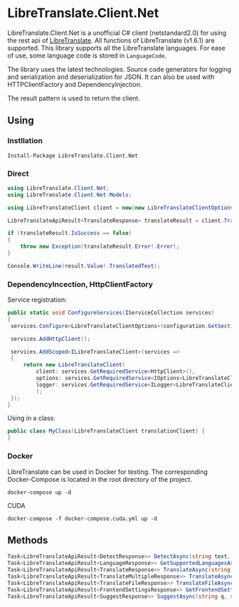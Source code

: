 # LibreTranslate.Client.Net

LibreTranslate.Client.Net is a unofficial C# client (netstandard2.0) for using the rest api of [LibreTranslate](https://github.com/LibreTranslate/LibreTranslate). All functions of LibreTranslate (v1.6.1) are supported.
This library supports all the LibreTranslate languages. For ease of use, some language code is stored in `LanguageCode`.

The library uses the latest technologies. Source code generators for logging and serialization and deserialization for JSON. It can also be used with HTTPClientFactory and DependencyInjection.

The result pattern is used to return the client.

## Using

### Instllation

```
Install-Package LibreTranslate.Client.Net 
```

### Direct

```csharp
using LibreTranslate.Client.Net;
using LibreTranslate.Client.Net.Models;

using LibreTranslateClient client = new(new LibreTranslateClientOptions("https//localhost:5000"));

LibreTranslateApiResult<TranslateResponse> translateResult = client.TranslateAsync("Bei C# handelt es sich um eine der besten Programmiersprachen der Welt.", LanguageCode.German, LanguageCodes.English);

if (translateResult.IsSuccess == false)
{
    throw new Exception(translateResult.Error!.Error);
}

Console.WriteLine(result.Value!.TranslatedText);

```

### DependencyIncection, HttpClientFactory

Service registration:

```csharp
public static void ConfigureServices(IServiceCollection services)
{
 services.Configure<LibreTranslateClientOptions>(configuration.GetSection("LibreTranslate"));

 services.AddHttpClient();

 services.AddScoped<ILibreTranslateClient>(services =>
 {
     return new LibreTranslateClient(
         client: services.GetRequiredService<HttpClient>(),
         options: services.GetRequiredService<IOptions<LibreTranslateClientOptions>>().Value,
         logger: services.GetRequiredService<ILogger<LibreTranslateClient>>()
         );
 });
}
```
Using in a class:

```csharp
public class MyClass(LibreTranslateClient translationClient) {
}
```

### Docker

LibreTranslate can be used in Docker for testing. The corresponding Docker-Compose is located in the root directory of the project.

```
docker-compose up -d
```
CUDA
```
docker-compose -f docker-compose.cuda.yml up -d
```

## Methods

```csharp
Task<LibreTranslateApiResult<DetectResponse>> DetectAsync(string text, CancellationToken cancellationToken = default);
Task<LibreTranslateApiResult<LanguageResponse>> GetSupportedLanguagesAsync(CancellationToken cancellationToken = default);
Task<LibreTranslateApiResult<TranslateResponse>> TranslateAsync(string q, string sourceCode, string targetCode, string format = "text", int alternatives = 1, CancellationToken cancellationToken = default);
Task<LibreTranslateApiResult<TranslateMultipleResponse>> TranslateAsync(IEnumerable<string> q, string sourceCode, string targetCode, string format = "text", int alternatives = 1, CancellationToken cancellationToken = default);
Task<LibreTranslateApiResult<TranslateFileResponse>> TranslateFileAsync(byte[] file, string fileName, string sourceCode, string targetCode, CancellationToken cancellationToken = default);
Task<LibreTranslateApiResult<FrontendSettingsResponse>> GetFrontendSettingsAsync(CancellationToken cancellationToken = default);
Task<LibreTranslateApiResult<SuggestResponse>> SuggestAsync(string q, string suggestion, string sourceCode, string targetCode, CancellationToken cancellationToken = default);
```
